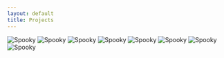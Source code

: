```yaml
---
layout: default
title: Projects
---
```


<img class="projects-square" alt="Spooky" src="/portfolio/spooky.png">
<img class="projects-square" alt="Spooky" src="/portfolio/spooky.png">
<img class="projects-square" alt="Spooky" src="/portfolio/spooky.png">
<img class="projects-square" alt="Spooky" src="/portfolio/spooky.png">
<img class="projects-square" alt="Spooky" src="/portfolio/spooky.png">
<img class="projects-square" alt="Spooky" src="/portfolio/spooky.png">
<img class="projects-square" alt="Spooky" src="/portfolio/spooky.png">
<img class="projects-square" alt="Spooky" src="/portfolio/spooky.png">
